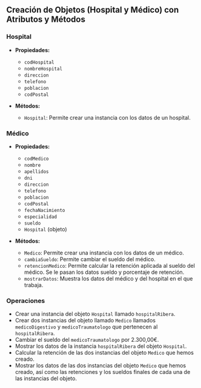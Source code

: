 ## Creación de Objetos (Hospital y Médico) con Atributos y Métodos

### Hospital

- **Propiedades:**
  - `codHospital`
  - `nombreHospital`
  - `direccion`
  - `telefono`
  - `poblacion`
  - `codPostal`

- **Métodos:**
  - `Hospital`: Permite crear una instancia con los datos de un hospital.

### Médico

- **Propiedades:**
  - `codMedico`
  - `nombre`
  - `apellidos`
  - `dni`
  - `direccion`
  - `telefono`
  - `poblacion`
  - `codPostal`
  - `fechaNacimiento`
  - `especialidad`
  - `sueldo`
  - `Hospital` (objeto)

- **Métodos:**
  - `Medico`: Permite crear una instancia con los datos de un médico.
  - `cambiaSueldo`: Permite cambiar el sueldo del médico.
  - `retencionMedico`: Permite calcular la retención aplicada al sueldo del médico. Se le pasan los datos sueldo y porcentaje de retención.
  - `mostrarDatos`: Muestra los datos del médico y del hospital en el que trabaja.

### Operaciones

- Crear una instancia del objeto `Hospital` llamado `hospitalRibera`.
- Crear dos instancias del objeto llamado `Medico` llamados `medicoDigestivo` y `medicoTraumatologo` que pertenecen al `hospitalRibera`.
- Cambiar el sueldo del `medicoTraumatologo` por 2.300,00€.
- Mostrar los datos de la instancia `hospitalRibera` del objeto `Hospital`.
- Calcular la retención de las dos instancias del objeto `Medico` que hemos creado.
- Mostrar los datos de las dos instancias del objeto `Medico` que hemos creado, así como las retenciones y los sueldos finales de cada una de las instancias del objeto.
